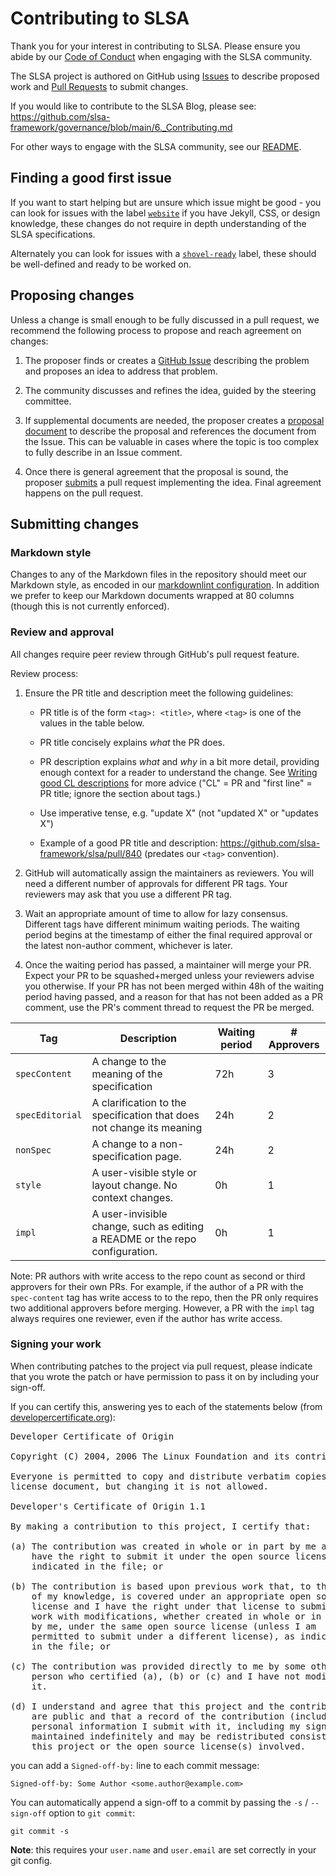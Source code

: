 # Contributing to SLSA

Thank you for your interest in contributing to SLSA. Please ensure you abide by
our [Code of Conduct](code-of-conduct.md) when engaging with the SLSA community.

The SLSA project is authored on GitHub using [Issues] to describe proposed work
and [Pull Requests] to submit changes.

If you would like to contribute to the SLSA Blog, please see: https://github.com/slsa-framework/governance/blob/main/6._Contributing.md

For other ways to engage with the SLSA community, see our [README](README.md).

[Issues]: https://github.com/slsa-framework/slsa/issues
[Pull Requests]: https://github.com/slsa-framework/slsa/pulls

## Finding a good first issue

If you want to start helping but are unsure which issue might be good - you can look for issues with the label [`website`](https://github.com/slsa-framework/slsa/labels/website) if you have Jekyll, CSS, or design knowledge, these changes do not require in depth understanding of the SLSA specifications.

Alternately you can look for issues with a [`shovel-ready`](https://github.com/slsa-framework/slsa/labels/shovel-ready) label, these should be well-defined and ready to be worked on.

## Proposing changes

Unless a change is small enough to be fully discussed in a pull request, we
recommend the following process to propose and reach agreement on changes:

1.  The proposer finds or creates a [GitHub Issue][Issues] describing the
    problem and proposes an idea to address that problem.

2.  The community discusses and refines the idea, guided by the steering
    committee.

3.  If supplemental documents are needed, the proposer creates a
    [proposal document] to describe the proposal and references the document
    from the Issue. This can be valuable in cases where the topic is too complex
    to fully describe in an Issue comment.

4.  Once there is general agreement that the proposal is sound, the proposer
    [submits](#submitting-changes) a pull request implementing the idea. Final
    agreement happens on the pull request.

[proposal document]: https://github.com/slsa-framework/slsa-proposals

## Submitting changes

### Markdown style

Changes to any of the Markdown files in the repository should meet our Markdown
style, as encoded in our [markdownlint configuration](.markdownlint.yaml). In
addition we prefer to keep our Markdown documents wrapped at 80 columns (though
this is not currently enforced).

### Review and approval

All changes require peer review through GitHub's pull request feature.

Review process:

1.  Ensure the PR title and description meet the following guidelines:

    -   PR title is of the form `<tag>: <title>`, where `<tag>` is one of the
        values in the table below.

    -   PR title concisely explains *what* the PR does.

    -   PR description explains *what* and *why* in a bit more detail, providing
        enough context for a reader to understand the change. See
        [Writing good CL descriptions](https://google.github.io/eng-practices/review/developer/cl-descriptions.html)
        for more advice ("CL" = PR and "first line" = PR title; ignore the
        section about tags.)

    -   Use imperative tense, e.g. "update X" (not "updated X" or "updates X")

    -   Example of a good PR title and description:
        https://github.com/slsa-framework/slsa/pull/840 (predates our `<tag>`
        convention).

2.  GitHub will automatically assign the maintainers as reviewers. You will need
    a different number of approvals for different PR tags. Your reviewers may
    ask that you use a different PR tag.

3.  Wait an appropriate amount of time to allow for lazy consensus. Different
    tags have different minimum waiting periods. The waiting period begins at
    the timestamp of either the final required approval or the latest non-author
    comment, whichever is later.

4.  Once the waiting period has passed, a maintainer will merge your PR. Expect
    your PR to be squashed+merged unless your reviewers advise you otherwise.
    If your PR has not been merged within 48h of the waiting period having
    passed, and a reason for that has not been added as a PR comment, use the
    PR's comment thread to request the PR be merged.

| Tag | Description | Waiting period | # Approvers |
|---|---|---|---|
| `specContent` | A change to the meaning of the specification | 72h | 3 |
| `specEditorial` | A clarification to the specification that does not change its meaning | 24h | 2 |
| `nonSpec` | A change to a non-specification page. | 24h | 2 |
| `style` | A user-visible style or layout change. No context changes. | 0h | 1 |
| `impl` | A user-invisible change, such as editing a README or the repo configuration. | 0h | 1 |

Note: PR authors with write access to the repo count as second or third
approvers for their own PRs. For example, if the author of a PR with the
`spec-content` tag has write access to to the repo, then the PR only requires
two additional approvers before merging. However, a PR with the `impl` tag
always requires one reviewer, even if the author has write access.

### Signing your work

When contributing patches to the project via pull request, please indicate that
you wrote the patch or have permission to pass it on by including your sign-off.

If you can certify this, answering yes to each of the statements below (from
[developercertificate.org](https://developercertificate.org/)):

<pre>
Developer Certificate of Origin

Copyright (C) 2004, 2006 The Linux Foundation and its contributors.

Everyone is permitted to copy and distribute verbatim copies of this
license document, but changing it is not allowed.

Developer's Certificate of Origin 1.1

By making a contribution to this project, I certify that:

(a) The contribution was created in whole or in part by me and I
    have the right to submit it under the open source license
    indicated in the file; or

(b) The contribution is based upon previous work that, to the best
    of my knowledge, is covered under an appropriate open source
    license and I have the right under that license to submit that
    work with modifications, whether created in whole or in part
    by me, under the same open source license (unless I am
    permitted to submit under a different license), as indicated
    in the file; or

(c) The contribution was provided directly to me by some other
    person who certified (a), (b) or (c) and I have not modified
    it.

(d) I understand and agree that this project and the contribution
    are public and that a record of the contribution (including all
    personal information I submit with it, including my sign-off) is
    maintained indefinitely and may be redistributed consistent with
    this project or the open source license(s) involved.
</pre>

you can add a `Signed-off-by:` line to each commit message:

`Signed-off-by: Some Author <some.author@example.com>`

You can automatically append a sign-off to a commit by passing the `-s` /
`--sign-off` option to `git commit`:

`git commit -s`

**Note**: this requires your `user.name` and `user.email` are set correctly
in your git config.
